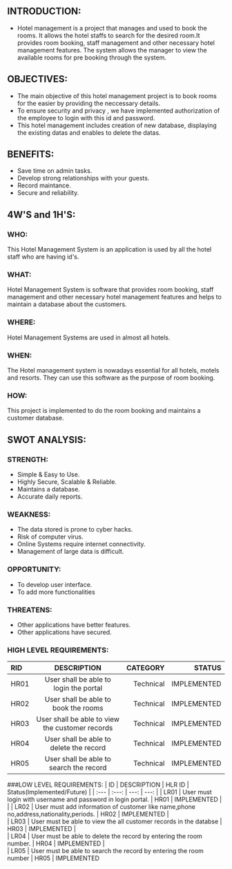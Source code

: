 ## INTRODUCTION:
  * Hotel management is a project that manages and used to book the rooms. It allows the hotel staffs to search for the desired room.It provides room booking, staff management and other necessary hotel management features. 
The system allows the manager to view the available rooms for pre booking through the system.

## OBJECTIVES:
  * The main objective of this hotel management project is to book rooms for the easier by providing the neccessary details.
  * To ensure security and privacy , we have implemented authorization of the employee to login with this id and password.
  * This hotel management includes creation of new database, displaying the existing datas and enables to delete the datas.

## BENEFITS:
  * Save time on admin tasks.
  * Develop strong relationships with your guests.
  * Record maintance.
  * Secure and reliability.

## 4W'S and 1H'S:
### WHO:
  This Hotel Management System is an application is used by all the hotel staff who are having id's.
### WHAT:
  Hotel Management System is software that provides room booking, staff management and other necessary hotel management features and helps to maintain a database about the customers.
### WHERE:
  Hotel Management Systems are used in almost all hotels.
### WHEN:
  The Hotel management system is nowadays essential for all hotels, motels and resorts. They can use this software as the purpose of room booking.
### HOW:
  This project is implemented to do the room booking and maintains a customer database.
  
## SWOT ANALYSIS:
### STRENGTH:
  * Simple & Easy to Use.
  * Highly Secure, Scalable & Reliable.
  * Maintains a database.
  * Accurate daily reports.
### WEAKNESS:
  * The data stored is prone to cyber hacks.
  * Risk of computer virus.
  * Online Systems require internet connectivity.
  * Management of large data is difficult.
### OPPORTUNITY:
  * To develop user interface.
  * To add more functionalities
### THREATENS:
  * Other applications have better features.
  * Other applications have secured.

### HIGH LEVEL REQUIREMENTS:
| RID  |                 DESCRIPTION                           | CATEGORY  | STATUS      |
| :--- |     :---:                                             |      ---: |  ---:       |            
| HR01 | User shall be able to login the portal                | Technical | IMPLEMENTED |             
| HR02 | User shall be able to book the rooms                  | Technical | IMPLEMENTED |         
| HR03 | User shall be able to view the customer records       | Technical | IMPLEMENTED |
| HR04 | User shall be able to delete the record               | Technical | IMPLEMENTED |
| HR05 | User shall be able to search the record               | Technical | IMPLEMENTED |
   
###LOW LEVEL REQUIREMENTS:
   | ID   |                    DESCRIPTION                                                                                              | HLR ID | Status(Implemented/Future) |
| :--- |                   :---:                                                                                                     |   ---: |                       ---: |
| LR01 | User must login with username and password in login portal.                                                                 | HR01   |  IMPLEMENTED               |          |
| LR02 | User must add information of customer like name,phone no,address,nationality,periods.                                       | HR02   |  IMPLEMENTED               |  
| LR03 | User must be able to view the all customer records in the databse                                                           | HR03   |  IMPLEMENTED               |  
| LR04 | User must be able to  delete the record by entering the room number.                                                        | HR04   |  IMPLEMENTED               |  
| LR05 | User must be able to search the record by entering the room number                                                          | HR05   |  IMPLEMENTED




